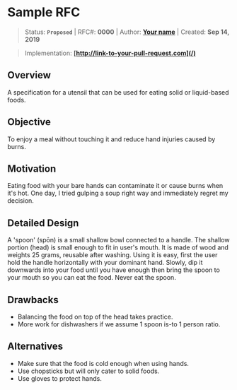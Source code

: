 # Sample RFC

> Status: **`Proposed`**
| RFC#: **0000**
| Author: **[Your name](https://github.com/your-name)**
| Created: **Sep 14, 2019**

> Implementation: **[http://link-to-your-pull-request.com](/)**

## Overview

A specification for a utensil that can be used for eating solid or liquid-based foods.

## Objective

To enjoy a meal without touching it and reduce hand injuries caused by burns.

## Motivation

Eating food with your bare hands can contaminate it or cause burns when it's hot.
One day, I tried gulping a soup right way and immediately regret my decision.

## Detailed Design

A 'spoon' (spōn) is a small shallow bowl connected to a handle. The shallow portion (head) is small enough to fit in user's mouth. It is made of wood and weights 25 grams, reusable after washing. Using it is easy, first the user hold the handle horizontally with your dominant hand. Slowly, dip it downwards into your food until you have enough then bring the spoon to your mouth so you can eat the food. Never eat the spoon.

## Drawbacks

- Balancing the food on top of the head takes practice.
- More work for dishwashers if we assume 1 spoon is-to 1 person ratio.

## Alternatives

- Make sure that the food is cold enough when using hands.
- Use chopsticks but will only cater to solid foods.
- Use gloves to protect hands.
